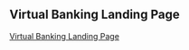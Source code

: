 ## Virtual Banking Landing Page

[Virtual Banking Landing Page](https://virtual-banking-landing-page.netlify.app/)
